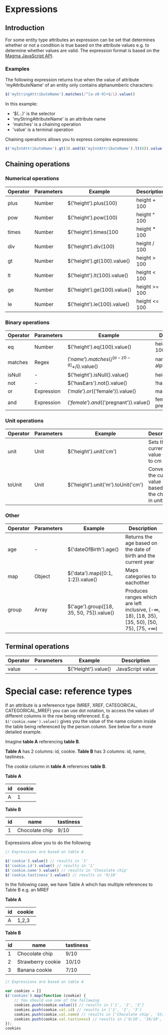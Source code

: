 # Expressions

## Introduction
For some entity type attributes an expression can be set that determines whether or not a condition is true based on the 
attribute values e.g. to determine whether values are valid. The expression format is based on the 
[Magma JavaScript API](http://wiki.obiba.org/display/OPALDOC/Magma+Javascript+API).

### Examples
The following expression returns true when the value of attribute 'myAttributeName' of an entity only contains
alphanumberic characters: 
```js
$('myStringAttributeName').matches(/^[a-z0-9]+$/i).value()
```
In this example:
- '$(...)' is the selector
- 'myStringAttributeName' is an attribute name
- 'matches' is a chaining operation
- 'value' is a terminal operation

Chaining operations allows you to express complex expressions:
```js
$('myIntAttributeName').gt(3).and($('myIntAttributeName').lt(6)).value()
```

## Chaining operations

### Numerical operations
| Operator | Parameters | Example                                  | Description   |
|----------|------------|------------------------------------------|---------------|
| plus     | Number     | $('height').plus(100)                    | height + 100  |
| pow      | Number     | $('height').pow(100)                     | height ^ 100  |
| times    | Number     | $('height').times(100                    | height * 100  |
| div      | Number     | $('height').div(100)                     | height / 100  |
| gt       | Number     | $('height').gt(100).value()              | height > 100  |
| lt       | Number     | $('height').lt(100).value()              | height < 100  |
| ge       | Number     | $('height').ge(100).value()              | height >= 100 |
| le       | Number     | $('height').le(100).value()              | height <= 100 |

### Binary operations
| Operator | Parameters | Example                                  | Description            |
|----------|------------|------------------------------------------|------------------------|
| eq       | Number     | $('height').eq(100).value()              | height === 100         |
| matches  | Regex      | $('name').matches(/^[a-z0-9]+$/i).value()| name is alphanumerical |
| isNull   | -          | $('height').isNull().value()             | height === null        |
| not      | -          | $('hasEars').not().value()               | !hasEars               |
| or       | Expression | $('male').or($('female')).value()        | male || female         |
| and      | Expression | $('female').and($('pregnant')).value()   | female && pregnant     |

### Unit operations
| Operator | Parameters | Example                                  | Description                                             |
|----------|------------|------------------------------------------|---------------------------------------------------------|
| unit     | Unit       | $('height').unit('cm')                   | Sets the current value unit to cm                       |
| toUnit   | Unit       | $('height').unit('m').toUnit('cm')       | Converts the current value based on the change in units |

### Other
| Operator | Parameters | Example                                  | Description                                                                                |
|----------|------------|------------------------------------------|--------------------------------------------------------------------------------------------|
| age      | -          | $('dateOfBirth').age()                   | Returns the age based on the date of birth and the current year                            |
| map      | Object     | $('data').map({0:1, 1:2}).value()        | Maps categories to eachother                                                               |
| group    | Array      | $('age').group([18, 35, 50, 75]).value() | Produces ranges which are left inclusive, (-∞, 18), [18, 35), [35, 50), [50, 75), [75, +∞)|                                                                |

## Terminal operations
| Operator | Parameters | Example             | Description      |
|----------|------------|---------------------|------------------|
| value    | -          | $('Height').value() | JavaScript value |

# Special case: reference types
If an attribute is a refereence type (MREF, XREF, CATEGORICAL, CATEGORICAL_MREF) you can use dot notation, to access the values of different columns in the row being referenced. E.g. `$('cookie.name').value()` gives you the value of the name column inside the table being referenced by the person column. See below for a more detailed example.

Imagine __table A__ referencing __table B__. 

__Table A__ has 2 columns: id, cookie.
__Table B__ has 3 columns: id, name, tastiness.

The _cookie_ column in __table A__ references __table B__.  

__Table A__

| id | cookie |
|----|--------|
| A  | 1      |

__Table B__

| id | name | tastiness |
|----|--------|-----------|
| 1  | Chocolate chip | 9/10 |

Expressions allow you to do the following

```js
// Expressions are based on table A

$('cookie').value() // results in '1'
$('cookie.id').value() // results in '1'
$('cookie.name').value() // results in 'Chocolate chip'
$('cookie.tastiness').value() // results in '9/10'
```

In the following case, we have Table A which has multiple references to Table B e.g. an MREF

__Table A__

| id | cookie |
|----|--------|
| A  | 1,2,3  |

__Table B__

| id | name | tastiness |
|----|--------|-----------|
| 1  | Chocolate chip | 9/10 |
| 2  | Strawberry cookie | 10/10 |
| 3  | Banana cookie | 7/10 |

```js
// Expressions are based on table A

var cookies = []
$('cookies').map(function (cookie) {
    // You should use one of the following
    cookies.push(cookie.value()) // results in ['1', '2', '3']
    cookies.push(cookie.val.id) // results in ['1', '2', '3']
    cookies.push(cookie.val.name) // results in ['Chocolate chip', 'Strawberry cookie', 'Banana cookie']
    cookies.push(cookie.val.tastiness) // results in ['9/10', '10/10', '7/10']
});
cookies
```
